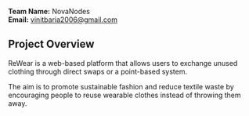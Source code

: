 **Team Name:** NovaNodes  
**Email:** vinitbaria2006@gmail.com  

## Project Overview

ReWear is a web-based platform that allows users to exchange unused clothing through direct swaps or a point-based system. 

The aim is to promote sustainable fashion and reduce textile waste by encouraging people to reuse wearable clothes instead of throwing them away.
